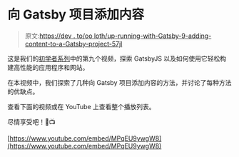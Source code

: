 # 向 Gatsby 项目添加内容

> 原文:[https://dev . to/oo loth/up-running-with-Gatsby-9-adding-content-to-a-Gatsby-project-57jl](https://dev.to/ooloth/up-running-with-gatsby-9-adding-content-to-a-gatsby-project-57jl)

这是我们的[初学者系列](https://www.youtube.com/watch?v=jAa1wh5ATm0&list=PLHBEcHVSROXQQhXpNhmiVKKcw72Cc0V-U)中的第九个视频，探索 GatsbyJS 以及如何使用它轻松构建高性能的应用程序和网站。

在本视频中，我们探索了几种向 Gatsby 项目添加内容的方法，并讨论了每种方法的优缺点。

查看下面的视频或在 YouTube 上查看整个播放列表。

尽情享受吧！🎉📺

[https://www.youtube.com/embed/MPqEU9ywgW8](https://www.youtube.com/embed/MPqEU9ywgW8)